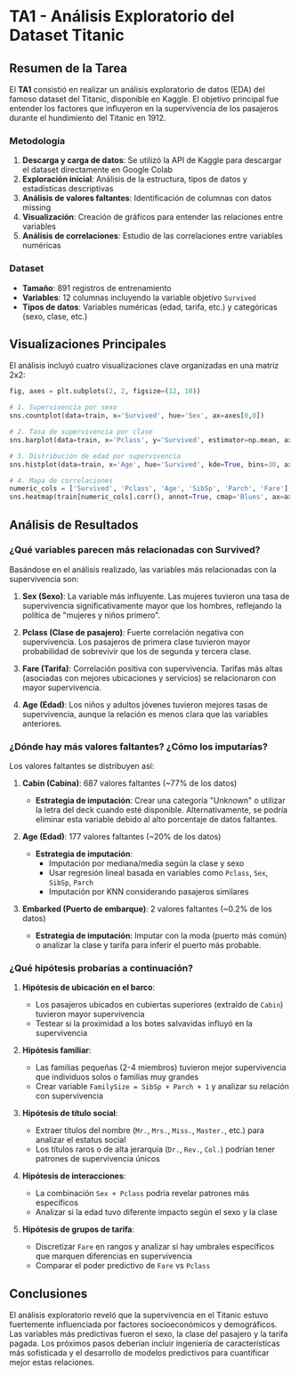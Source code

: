 # TA1 - Análisis Exploratorio del Dataset Titanic

## Resumen de la Tarea

El **TA1** consistió en realizar un análisis exploratorio de datos (EDA) del famoso dataset del Titanic, disponible en Kaggle. El objetivo principal fue entender los factores que influyeron en la supervivencia de los pasajeros durante el hundimiento del Titanic en 1912.

### Metodología

1. **Descarga y carga de datos**: Se utilizó la API de Kaggle para descargar el dataset directamente en Google Colab
2. **Exploración inicial**: Análisis de la estructura, tipos de datos y estadísticas descriptivas
3. **Análisis de valores faltantes**: Identificación de columnas con datos missing
4. **Visualización**: Creación de gráficos para entender las relaciones entre variables
5. **Análisis de correlaciones**: Estudio de las correlaciones entre variables numéricas

### Dataset

- **Tamaño**: 891 registros de entrenamiento
- **Variables**: 12 columnas incluyendo la variable objetivo `Survived`
- **Tipos de datos**: Variables numéricas (edad, tarifa, etc.) y categóricas (sexo, clase, etc.)

## Visualizaciones Principales

El análisis incluyó cuatro visualizaciones clave organizadas en una matriz 2x2:

```python
fig, axes = plt.subplots(2, 2, figsize=(12, 10))

# 1. Supervivencia por sexo
sns.countplot(data=train, x='Survived', hue='Sex', ax=axes[0,0])

# 2. Tasa de supervivencia por clase
sns.barplot(data=train, x='Pclass', y='Survived', estimator=np.mean, ax=axes[0,1])

# 3. Distribución de edad por supervivencia
sns.histplot(data=train, x='Age', hue='Survived', kde=True, bins=30, ax=axes[1,0])

# 4. Mapa de correlaciones
numeric_cols = ['Survived', 'Pclass', 'Age', 'SibSp', 'Parch', 'Fare']
sns.heatmap(train[numeric_cols].corr(), annot=True, cmap='Blues', ax=axes[1,1])
```

## Análisis de Resultados

### ¿Qué variables parecen más relacionadas con Survived?

Basándose en el análisis realizado, las variables más relacionadas con la supervivencia son:

1. **Sex (Sexo)**: La variable más influyente. Las mujeres tuvieron una tasa de supervivencia significativamente mayor que los hombres, reflejando la política de "mujeres y niños primero".

2. **Pclass (Clase de pasajero)**: Fuerte correlación negativa con supervivencia. Los pasajeros de primera clase tuvieron mayor probabilidad de sobrevivir que los de segunda y tercera clase.

3. **Fare (Tarifa)**: Correlación positiva con supervivencia. Tarifas más altas (asociadas con mejores ubicaciones y servicios) se relacionaron con mayor supervivencia.

4. **Age (Edad)**: Los niños y adultos jóvenes tuvieron mejores tasas de supervivencia, aunque la relación es menos clara que las variables anteriores.

### ¿Dónde hay más valores faltantes? ¿Cómo los imputarías?

Los valores faltantes se distribuyen así:

1. **Cabin (Cabina)**: 687 valores faltantes (~77% de los datos)
   - **Estrategia de imputación**: Crear una categoría "Unknown" o utilizar la letra del deck cuando esté disponible. Alternativamente, se podría eliminar esta variable debido al alto porcentaje de datos faltantes.

2. **Age (Edad)**: 177 valores faltantes (~20% de los datos)
   - **Estrategia de imputación**: 
     - Imputación por mediana/media según la clase y sexo
     - Usar regresión lineal basada en variables como `Pclass`, `Sex`, `SibSp`, `Parch`
     - Imputación por KNN considerando pasajeros similares

3. **Embarked (Puerto de embarque)**: 2 valores faltantes (~0.2% de los datos)
   - **Estrategia de imputación**: Imputar con la moda (puerto más común) o analizar la clase y tarifa para inferir el puerto más probable.

### ¿Qué hipótesis probarías a continuación?

1. **Hipótesis de ubicación en el barco**: 
   - Los pasajeros ubicados en cubiertas superiores (extraído de `Cabin`) tuvieron mayor supervivencia
   - Testear si la proximidad a los botes salvavidas influyó en la supervivencia

2. **Hipótesis familiar**:
   - Las familias pequeñas (2-4 miembros) tuvieron mejor supervivencia que individuos solos o familias muy grandes
   - Crear variable `FamilySize = SibSp + Parch + 1` y analizar su relación con supervivencia

3. **Hipótesis de título social**:
   - Extraer títulos del nombre (`Mr.`, `Mrs.`, `Miss.`, `Master.`, etc.) para analizar el estatus social
   - Los títulos raros o de alta jerarquía (`Dr.`, `Rev.`, `Col.`) podrían tener patrones de supervivencia únicos

4. **Hipótesis de interacciones**:
   - La combinación `Sex + Pclass` podría revelar patrones más específicos
   - Analizar si la edad tuvo diferente impacto según el sexo y la clase

5. **Hipótesis de grupos de tarifa**:
   - Discretizar `Fare` en rangos y analizar si hay umbrales específicos que marquen diferencias en supervivencia
   - Comparar el poder predictivo de `Fare` vs `Pclass`

## Conclusiones

El análisis exploratorio reveló que la supervivencia en el Titanic estuvo fuertemente influenciada por factores socioeconómicos y demográficos. Las variables más predictivas fueron el sexo, la clase del pasajero y la tarifa pagada. Los próximos pasos deberían incluir ingeniería de características más sofisticada y el desarrollo de modelos predictivos para cuantificar mejor estas relaciones.
